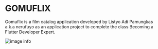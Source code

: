 # **GOMUFLIX**

Gomuflix is a film catalog application developed by Listyo Adi Pamungkas a.k.a nerufuyo as an application project to complete the class Becoming a Flutter Developer Expert.

![image info](./screenshot/gomuflix.png)